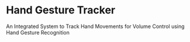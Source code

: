 # Hand Gesture Tracker
An Integrated System to Track Hand Movements for Volume Control using Hand Gesture Recognition
